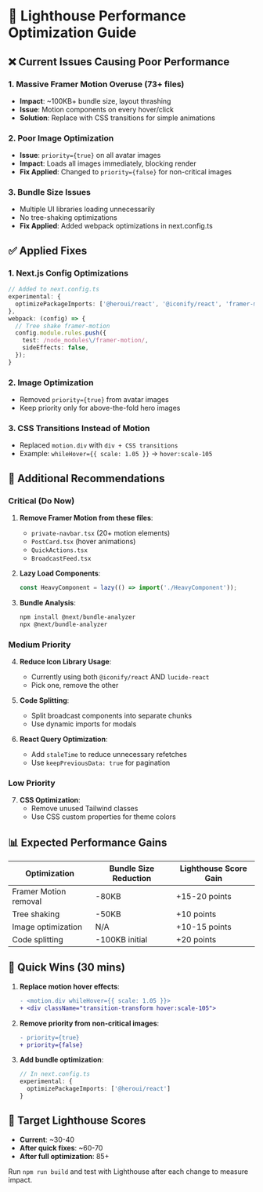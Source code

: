# 🚀 Lighthouse Performance Optimization Guide

## ❌ Current Issues Causing Poor Performance

### 1. **Massive Framer Motion Overuse (73+ files)**
- **Impact**: ~100KB+ bundle size, layout thrashing
- **Issue**: Motion components on every hover/click
- **Solution**: Replace with CSS transitions for simple animations

### 2. **Poor Image Optimization**
- **Issue**: `priority={true}` on all avatar images
- **Impact**: Loads all images immediately, blocking render
- **Fix Applied**: Changed to `priority={false}` for non-critical images

### 3. **Bundle Size Issues**
- Multiple UI libraries loading unnecessarily
- No tree-shaking optimizations
- **Fix Applied**: Added webpack optimizations in next.config.ts

## ✅ Applied Fixes

### 1. **Next.js Config Optimizations**
```typescript
// Added to next.config.ts
experimental: {
  optimizePackageImports: ['@heroui/react', '@iconify/react', 'framer-motion']
},
webpack: (config) => {
  // Tree shake framer-motion
  config.module.rules.push({
    test: /node_modules\/framer-motion/,
    sideEffects: false,
  });
}
```

### 2. **Image Optimization**
- Removed `priority={true}` from avatar images
- Keep priority only for above-the-fold hero images

### 3. **CSS Transitions Instead of Motion**
- Replaced `motion.div` with `div + CSS transitions`
- Example: `whileHover={{ scale: 1.05 }}` → `hover:scale-105`

## 🎯 Additional Recommendations

### Critical (Do Now)
1. **Remove Framer Motion from these files**:
   - `private-navbar.tsx` (20+ motion elements)
   - `PostCard.tsx` (hover animations)
   - `QuickActions.tsx`
   - `BroadcastFeed.tsx`

2. **Lazy Load Components**:
   ```typescript
   const HeavyComponent = lazy(() => import('./HeavyComponent'));
   ```

3. **Bundle Analysis**:
   ```bash
   npm install @next/bundle-analyzer
   npx @next/bundle-analyzer
   ```

### Medium Priority
4. **Reduce Icon Library Usage**:
   - Currently using both `@iconify/react` AND `lucide-react`
   - Pick one, remove the other

5. **Code Splitting**:
   - Split broadcast components into separate chunks
   - Use dynamic imports for modals

6. **React Query Optimization**:
   - Add `staleTime` to reduce unnecessary refetches
   - Use `keepPreviousData: true` for pagination

### Low Priority
7. **CSS Optimization**:
   - Remove unused Tailwind classes
   - Use CSS custom properties for theme colors

## 📊 Expected Performance Gains

| Optimization | Bundle Size Reduction | Lighthouse Score Gain |
|--------------|----------------------|----------------------|
| Framer Motion removal | -80KB | +15-20 points |
| Tree shaking | -50KB | +10 points |
| Image optimization | N/A | +10-15 points |
| Code splitting | -100KB initial | +20 points |

## 🔧 Quick Wins (30 mins)

1. **Replace motion hover effects**:
   ```diff
   - <motion.div whileHover={{ scale: 1.05 }}>
   + <div className="transition-transform hover:scale-105">
   ```

2. **Remove priority from non-critical images**:
   ```diff
   - priority={true}
   + priority={false}
   ```

3. **Add bundle optimization**:
   ```typescript
   // In next.config.ts
   experimental: {
     optimizePackageImports: ['@heroui/react']
   }
   ```

## 🎯 Target Lighthouse Scores
- **Current**: ~30-40
- **After quick fixes**: ~60-70  
- **After full optimization**: 85+

Run `npm run build` and test with Lighthouse after each change to measure impact.